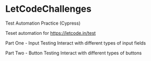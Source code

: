# LetCodeChallenges
Test Automation Practice (Cypress)


Teset automation for https://letcode.in/test

Part One - Input Testing
Interact with different types of input fields

Part Two - Button Testing
Interact with different types of buttons
